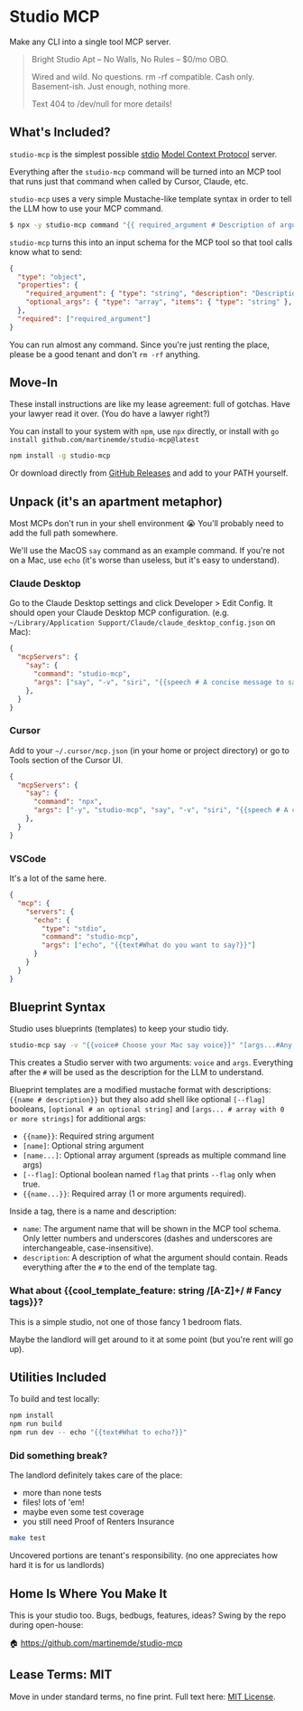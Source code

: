 # Studio MCP

Make any CLI into a single tool MCP server.

> Bright Studio Apt – No Walls, No Rules – $0/mo OBO.
>
> Wired and wild. No questions. rm -rf compatible. Cash only. Basement-ish. Just enough, nothing more.
>
> Text 404 to /dev/null for more details!

## What's Included?

`studio-mcp` is the simplest possible [stdio](https://modelcontextprotocol.io/docs/concepts/transports) [Model Context Protocol](https://modelcontextprotocol.io/) server.

Everything after the `studio-mcp` command will be turned into an MCP tool that runs just that command when called by Cursor, Claude, etc.

`studio-mcp` uses a very simple Mustache-like template syntax in order to tell the LLM how to use your MCP command.

```sh
$ npx -y studio-mcp command "{{ required_argument # Description of argument }}" "[optional_args... # any array of arguments]"
```

`studio-mcp` turns this into an input schema for the MCP tool so that tool calls know what to send:

```json
{
  "type": "object",
  "properties": {
    "required_argument": { "type": "string", "description": "Description of argument" },
    "optional_args": { "type": "array", "items": { "type": "string" }, "description": "any array of arguments" }
  },
  "required": ["required_argument"]
}
```

You can run almost any command. Since you're just renting the place, please be a good tenant and don't `rm -rf` anything.

## Move-In

These install instructions are like my lease agreement: full of gotchas.
Have your lawyer read it over. (You do have a lawyer right?)

You can install to your system with `npm`, use `npx` directly, or install with `go install github.com/martinemde/studio-mcp@latest`

```sh
npm install -g studio-mcp
```

Or download directly from [GitHub Releases](https://github.com/martinemde/studio-mcp/releases/latest) and add to your PATH yourself.

## Unpack (it's an apartment metaphor)

Most MCPs don't run in your shell environment 😭 You'll probably need to add the full path somewhere.

We'll use the MacOS `say` command as an example command. If you're not on a Mac, use `echo` (it's worse than useless, but it's easy to understand).

### Claude Desktop

Go to the Claude Desktop settings and click Developer > Edit Config.
It should open your Claude Desktop MCP configuration. (e.g. `~/Library/Application Support/Claude/claude_desktop_config.json` on Mac):

```json
{
  "mcpServers": {
    "say": {
      "command": "studio-mcp",
      "args": ["say", "-v", "siri", "{{speech # A concise message to say outloud}}"]
    },
  }
}
```

### Cursor

Add to your `~/.cursor/mcp.json` (in your home or project directory) or go to Tools section of the Cursor UI.

```json
{
  "mcpServers": {
    "say": {
      "command": "npx",
      "args": ["-y", "studio-mcp", "say", "-v", "siri", "{{speech # A concise message to say outloud}}"]
    },
  }
}
```

### VSCode

It's a lot of the same here.

```json
{
  "mcp": {
    "servers": {
      "echo": {
        "type": "stdio",
        "command": "studio-mcp",
        "args": ["echo", "{{text#What do you want to say?}}"]
      }
    }
  }
}
```

## Blueprint Syntax

Studio uses blueprints (templates) to keep your studio tidy.

```bash
studio-mcp say -v "{{voice# Choose your Mac say voice}}" "[args...#Any additional args]"
```

This creates a Studio server with two arguments: `voice` and `args`.
Everything after the `#` will be used as the description for the LLM to understand.

Blueprint templates are a modified mustache format with descriptions: `{{name # description}}` but they also add shell like optional `[--flag]` booleans, `[optional # an optional string]` and `[args... # array with 0 or more strings]` for additional args:

- `{{name}}`: Required string argument
- `[name]`: Optional string argument
- `[name...]`: Optional array argument (spreads as multiple command line args)
- `[--flag]`: Optional boolean named `flag` that prints `--flag` only when true.
- `{{name...}}`: Required array (1 or more arguments required).

Inside a tag, there is a name and description:

- `name`: The argument name that will be shown in the MCP tool schema. Only letter numbers and underscores (dashes and underscores are interchangeable, case-insensitive).
- `description`: A description of what the argument should contain. Reads everything after the `#` to the end of the template tag.

### What about {{cool_template_feature: string /[A-Z]+/ # Fancy tags}}?

This is a simple studio, not one of those fancy 1 bedroom flats.

Maybe the landlord will get around to it at some point (but you're rent will go up).

## Utilities Included

To build and test locally:

```bash
npm install
npm run build
npm run dev -- echo "{{text#What to echo?}}"
```

### Did something break?

The landlord definitely takes care of the place:

- more than none tests
- files! lots of 'em!
- maybe even some test coverage
- you still need Proof of Renters Insurance

```bash
make test
```

Uncovered portions are tenant's responsibility. (no one appreciates how hard it is for us landlords)

## Home Is Where You Make It

This is your studio too. Bugs, bedbugs, features, ideas? Swing by the repo during open-house:

🏠 https://github.com/martinemde/studio-mcp

## Lease Terms: MIT

Move in under standard terms, no fine print. Full text here: [MIT License](https://opensource.org/licenses/MIT).
